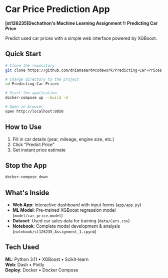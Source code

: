 # Car Price Prediction App
**[st126235]Dechathon's Machine Learning Assignment 1: Predicting Car Price**

Predict used car prices with a simple web interface powered by XGBoost.

## Quick Start

```bash
# Clone the repository
git clone https://github.com/dniamsaard4codework/Predicting-Car-Prices.git

# Change directory to the project
cd Predicting-Car-Prices

# Start the application
docker-compose up --build -d

# Open in browser
open http://localhost:8050
```

## How to Use

1. Fill in car details (year, mileage, engine size, etc.)
2. Click "Predict Price"
3. Get instant price estimate

## Stop the App

```bash
docker-compose down
```

## What's Inside

- **Web App**: Interactive dashboard with input forms (`app/app.py`)
- **ML Model**: Pre-trained XGBoost regression model (`model/car_price.model`)
- **Dataset**: Used car sales data for training (`data/Cars.csv`)
- **Notebook**: Complete model development & analysis (`notebook/st126235_Assignment_1.ipynb`)

## Tech Used

**ML**: Python 3.11 • XGBoost • Scikit-learn  
**Web**: Dash • Plotly  
**Deploy**: Docker • Docker Compose
